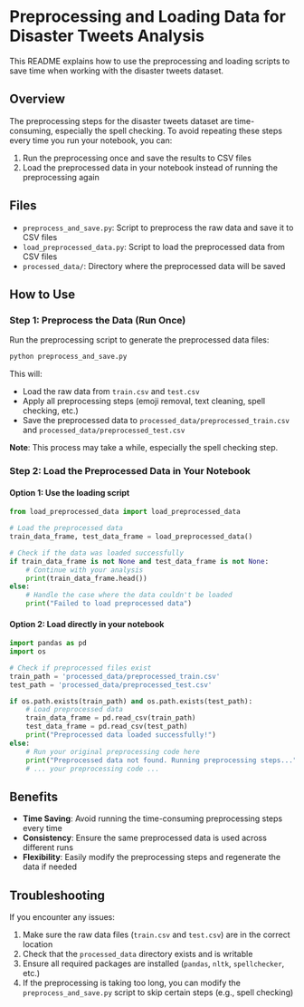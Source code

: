 # Preprocessing and Loading Data for Disaster Tweets Analysis

This README explains how to use the preprocessing and loading scripts to save time when working with the disaster tweets dataset.

## Overview

The preprocessing steps for the disaster tweets dataset are time-consuming, especially the spell checking. To avoid repeating these steps every time you run your notebook, you can:

1. Run the preprocessing once and save the results to CSV files
2. Load the preprocessed data in your notebook instead of running the preprocessing again

## Files

- `preprocess_and_save.py`: Script to preprocess the raw data and save it to CSV files
- `load_preprocessed_data.py`: Script to load the preprocessed data from CSV files
- `processed_data/`: Directory where the preprocessed data will be saved

## How to Use

### Step 1: Preprocess the Data (Run Once)

Run the preprocessing script to generate the preprocessed data files:

```bash
python preprocess_and_save.py
```

This will:
- Load the raw data from `train.csv` and `test.csv`
- Apply all preprocessing steps (emoji removal, text cleaning, spell checking, etc.)
- Save the preprocessed data to `processed_data/preprocessed_train.csv` and `processed_data/preprocessed_test.csv`

**Note**: This process may take a while, especially the spell checking step.

### Step 2: Load the Preprocessed Data in Your Notebook

#### Option 1: Use the loading script

```python
from load_preprocessed_data import load_preprocessed_data

# Load the preprocessed data
train_data_frame, test_data_frame = load_preprocessed_data()

# Check if the data was loaded successfully
if train_data_frame is not None and test_data_frame is not None:
    # Continue with your analysis
    print(train_data_frame.head())
else:
    # Handle the case where the data couldn't be loaded
    print("Failed to load preprocessed data")
```

#### Option 2: Load directly in your notebook

```python
import pandas as pd
import os

# Check if preprocessed files exist
train_path = 'processed_data/preprocessed_train.csv'
test_path = 'processed_data/preprocessed_test.csv'

if os.path.exists(train_path) and os.path.exists(test_path):
    # Load preprocessed data
    train_data_frame = pd.read_csv(train_path)
    test_data_frame = pd.read_csv(test_path)
    print("Preprocessed data loaded successfully!")
else:
    # Run your original preprocessing code here
    print("Preprocessed data not found. Running preprocessing steps...")
    # ... your preprocessing code ...
```

## Benefits

- **Time Saving**: Avoid running the time-consuming preprocessing steps every time
- **Consistency**: Ensure the same preprocessed data is used across different runs
- **Flexibility**: Easily modify the preprocessing steps and regenerate the data if needed

## Troubleshooting

If you encounter any issues:

1. Make sure the raw data files (`train.csv` and `test.csv`) are in the correct location
2. Check that the `processed_data` directory exists and is writable
3. Ensure all required packages are installed (`pandas`, `nltk`, `spellchecker`, etc.)
4. If the preprocessing is taking too long, you can modify the `preprocess_and_save.py` script to skip certain steps (e.g., spell checking) 